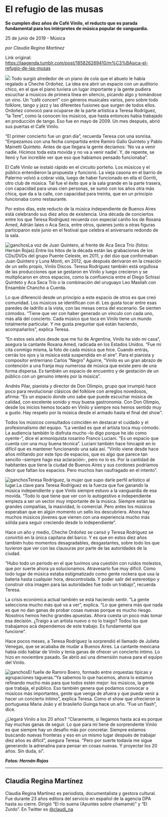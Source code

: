 # El refugio de las musas

**Se cumplen diez años de Café Vinilo, el reducto que es parada fundamental para los intérpretes de música popular de vanguardia.**

25 de junio de 2019 - Música

_por Claudia Regina Martínez_

Link original: https://laagenda.tumblr.com/post/185826269410/m%C3%BAsica-el-refugio-de-las-musas

![](https://64.media.tumblr.com/87084e955fbfa76fecb8f9001bf249e9/263eaf7c2068d601-41/s500x750/0203ccaa00fa61981c02a7a8cf6346111789d95c.jpg)
Todo surgió alrededor de un piano de cola que el abuelo le había regalado a Cheche Ordoñez. La idea era abrir un espacio con un auditorio chico, en el que el piano tuviera un lugar importante y la gente pudiera escuchar a músicos de primera línea en silencio, picando algo y tomándose un vino. Un “café concert” con géneros musicales varios, pero sobre todo folklore, tango y jazz y las diferentes fusiones que surgen de todos ellos. Ordoñez convocó para ocuparse de la parte artística a Teresa Rodríguez, “la Tere”, como la conocen los músicos, que hasta entonces había trabajado en producción de tango. Eso fue en mayo de 2009. Un mes después, abrió sus puertas el Café Vinilo.

“El primer concierto fue un gran día”, recuerda Teresa con una sonrisa. “Empezamos con una fecha compartida entre Ramiro Gallo Quinteto y Pablo Mainetti Quinteto. Antes de que llegara la gente decíamos: ‘No va a venir nadie. Hicimos toda esta movida y no va a venir nadie’. Y, de repente, se llenó y fue increíble ver que eso que habíamos pensado funcionaba”.

El Café Vinilo se instaló rápido en el circuito porteño. Los músicos y el público entendieron la propuesta y funcionó. La vieja casona en el barrio de Palermo volvió a cobrar vida, luego de haber funcionado en ella el Gorriti, otro club de música. Tal fue el éxito que a la sala grande en la parte trasera, con capacidad para unas cien personas, se sumó con los años otra más chica, que da a la calle, con capacidad para treinta, que en un principio funcionaba como restaurante.

Por estos días, este reducto de la música independiente de Buenos Aires está celebrando sus diez años de existencia. Una década de conciertos entre los que Teresa Rodríguez recuerda con especial cariño los de Roxana Amed, Adrián Iaies o Aca Seca, entre otros, quienes junto a otras figuras participaron este junio en el festival que celebra el aniversario redondo de la sala.

![ganchos](https://64.media.tumblr.com/87084e955fbfa76fecb8f9001bf249e9/263eaf7c2068d601-41/s500x750/0203ccaa00fa61981c02a7a8cf6346111789d95c.jpg)La voz de Juan Quintero, al frente de Aca Seca Trío (fotos: Hernán Rojas).Entre los hitos de la década están las grabaciones de los CDs/DVDs del grupo Puente Celeste, en 2011, y del dúo que conformaban Juan Quintero y Luna Monti, en 2012, que después derivaron en la creación de un sello propio, Vinilo Discos. Teresa Rodríguez también está orgullosa de las producciones que se gestaron en Vinilo y luego crecieron y se multiplicaron en otros espacios, como la confluencia entre el Diego Schissi Quinteto y Aca Seca Trío o la combinación del uruguayo Leo Maslíah con Ensamble Chancho a Cuerda.

Lo que diferenció desde un principio a este espacio de otros es que creó comunidad. Los músicos se identifican con él. Les gusta tocar entre esas paredes de ladrillo a la vista, con las mesas cerca del escenario. Se sienten cómodos. “Tiene que ver con haber generado un vínculo con cada uno, más allá del concierto. Cada músico que toca en Vinilo tiene un mundo totalmente particular. Y me gusta preguntar qué están haciendo, acompañarlos”, explica Teresa.

“En estos seis años desde que me fui de Argentina, Vinilo ha sido mi casa”, asegura la cantante Roxana Amed, radicada en los Estados Unidos. “Fue mi cita conmigo misma, la foto de cada música que hice. Cuando entrás, cerrás los ojos y la música está suspendida en el aire”. Para el pianista y compositor entrerriano Carlos “Negro” Aguirre, “Vinilo es un gran abrazo de contención a una franja muy numerosa de música que existe pero de una forma dispersa. Es también un espacio de encuentro y de gestación de un público con un genuino interés por la música”.

Andrés Pilar, pianista y director de Don Olimpio, grupo que irrumpió hace poco para revolucionar clásicos del folklore con arreglos novedosos, afirma: “Es un espacio donde uno sabe que puede escuchar música de calidad, con excelente sonido y muy buena gastronomía. Con Don Olimpio, desde los inicios hemos tocado en Vinilo y siempre nos hemos sentido muy a gusto. Hay respeto por la música desde el armado hasta el final del show”.

Todos los músicos consultados coinciden en destacar el cuidado y el profesionalismo del equipo. “La verdad es que el artista toca muy cómodo. La audiencia también lo disfruta mucho –lo digo porque he ido como oyente-“, dice el armoniquista rosarino Franco Luciani. “Es un espacio que cuenta con una muy buena técnica”. Luciani también hace hincapié en lo difícil que es mantener funcionando una sala así. “Vinilo viene desde hace años militando por este tipo de espacios, que es algo que parece tan sencillo –siempre hago esa aclaración-, pero no lo es. Por la cantidad de habitantes que tiene la ciudad de Buenos Aires y sus cordones podríamos decir que faltan los espacios. Pero muchos han naufragado en el intento”.

![ganchos](https://64.media.tumblr.com/b5061c3c5d465d0e6f852ba04947585e/263eaf7c2068d601-be/s500x750/7a704d100c719e5cc4b13fb6a84f9cbcf4e57f13.jpg)Teresa Rodríguez, la mujer que supo darle perfil artístico al lugar.La clave para Teresa Rodríguez es la fuerza que fue ganando la música independiente y que Vinilo siempre estuvo a la vanguardia de esa movida. “Todo lo que tiene que ver con lo autogestivo e independiente empieza a ser un sector muy importante de la música. Siempre están las grandes compañías, la masividad, lo comercial. Pero antes los músicos esperaban que en algún momento un sello los descubriera. Ahora hay muchos músicos jóvenes que vienen con una experiencia mucho más sólida para seguir creciendo desde lo independiente”.

Hace un año y medio, Cheche Ordoñez se cansó y Teresa Rodríguez se convirtió en la única capitana del barco. Y es que en estos diez años también hubo momentos desagradables, desgastantes, sobre todo los que tuvieron que ver con las clausuras por parte de las autoridades de la ciudad.

“Hubo todo un periodo en el que tuvimos una cuestión con ruidos molestos, que por suerte ahora ya solucionamos. Atravesarlo fue muy difícil. Como todo lugar de música estaba estigmatizado como gente rockera que usa la batería hasta cualquier hora, descontrolada. Y poder salir del estereotipo y construir otra imagen para las autoridades fue todo un trabajo”, recuerda Teresa.

La crisis económica actual también se está haciendo sentir. “La gente selecciona mucho más qué va a ver”, explica. “Lo que genera más que nada es que no dan ganas de probar cosas nuevas porque es mucho riesgo. Nosotros hemos hecho grandes apuestas. Ahora cuesta un poco más tomar esa decisión. ¿Traigo a un artista nuevo o no lo traigo? Todos los que trabajamos acá dependemos de este trabajo. Es fundamental que funcione”.

Hace pocos meses, a Teresa Rodríguez la sorprendió el llamado de Julieta Venegas, que se acababa de mudar a Buenos Aires. La cantante mexicana había oído hablar de Vinilo y tenía ganas de ofrecer un concierto íntimo. Lo hizo en noviembre pasado. Se abrió así una dimensión nueva para el equipo del Vinilo.

![ganchos](https://64.media.tumblr.com/9b3ba0531ff8e56e40a3251d78fa8e14/263eaf7c2068d601-fc/s500x750/07fc649da69a651af885dced18d2e8004b054288.jpg)El fuelle de Ramiro Boero, formado entre orquestas típicas y agrupaciones tagueras.“Ya sabemos lo que hacemos, ahora lo estamos refinando mucho más para que todos estén mejor: los músicos, la gente que trabaja, el público. Eso también genera que podamos convocar a músicos más importantes, gente que venga de afuera y que pueda venir a hacer un concierto íntimo”, explica Teresa. Como el show que ofrecieron la portuguesa Maria João y el brasileño Guinga hace un año. “Fue un flash”, dice.

¿Llegará Vinilo a los 20 años? “Claramente, si llegamos hasta acá es porque hay muchas ganas de seguir. Lo que para mí tiene de sorprendente Vinilo es que siempre hay un desafío más por concretar. Siempre estamos buscando nuevas fronteras y eso en un mismo lugar después de trabajar diez años es difícil”, asegura Teresa. “Pero por suerte todavía me sigue generando la adrenalina para pensar en cosas nuevas. Y proyectar los 20 años. Sin duda, sí”.

***Fotos: Hernán Rojas***

  




---

Claudia Regina Martínez
-----------------------

 Claudia Regina Martínez es periodista, documentalista y gestora cultural. Fue durante 23 años editora del servicio en español de la agencia DPA hasta su cierre. Dirigió “El río suena (Apuntes sobre chamamé)” y “El Zurdo”. En Twitter es [@claudi\_na](https://twitter.com/claudi_na) 

